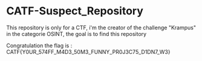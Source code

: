 # CATF-Suspect_Repository
This repository is only for a CTF, i'm the creator of the challenge "Krampus" in the categorie OSINT, the goal is to find this repository

Congratulation the flag is : CATF{Y0UR_574FF_M4D3_50M3_FUNNY_PR0J3C75_D1DN7_W3}
